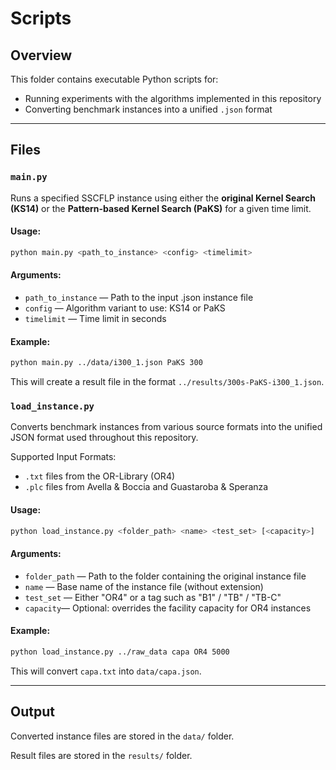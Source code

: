 # Scripts

## Overview

This folder contains executable Python scripts for:

- Running experiments with the algorithms implemented in this repository
- Converting benchmark instances into a unified `.json` format

---

## Files

### `main.py`

Runs a specified SSCFLP instance using either the **original Kernel Search (KS14)** or the **Pattern-based Kernel Search (PaKS)** for a given time limit.

#### Usage:
```bash
python main.py <path_to_instance> <config> <timelimit>
```

#### Arguments:
- `path_to_instance` — Path to the input .json instance file
- `config` — Algorithm variant to use: KS14 or PaKS
- `timelimit` — Time limit in seconds

#### Example:
```bash
python main.py ../data/i300_1.json PaKS 300
```
This will create a result file in the format `../results/300s-PaKS-i300_1.json`.

### `load_instance.py`

Converts benchmark instances from various source formats into the unified JSON format used throughout this repository.

Supported Input Formats:
- `.txt` files from the OR-Library (OR4)
- `.plc` files from Avella & Boccia and Guastaroba & Speranza

#### Usage:
```bash
python load_instance.py <folder_path> <name> <test_set> [<capacity>]
```

#### Arguments:
- `folder_path` — Path to the folder containing the original instance file
- `name` — Base name of the instance file (without extension)
- `test_set` — Either "OR4" or a tag such as "B1" / "TB" / "TB-C"
- `capacity`— Optional: overrides the facility capacity for OR4 instances

#### Example:
```bash
python load_instance.py ../raw_data capa OR4 5000
```
This will convert `capa.txt` into `data/capa.json`.

---

## Output
Converted instance files are stored in the `data/` folder.

Result files are stored in the `results/` folder.